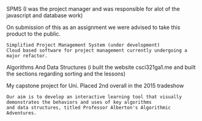 SPMS (I was the project manager and was responsible for alot of the javascript and database work)

  On submission of this as an assignment we were advised to take this product to the public.

    Simplified Project Management System (under development)
    Cloud based software for project management currently undergoing a major refactor.

Algorithms And Data Structures (i built the website csci321ga1.me and built the sections regarding sorting and the lessons)

  My capstone project for Uni. Placed 2nd overall in the 2015 tradeshow

    Our aim is to develop an interactive learning tool that visually demonstrates the behaviors and uses of key algorithms
    and data structures, titled Professor Alberton's Algorithmic Adventures.
